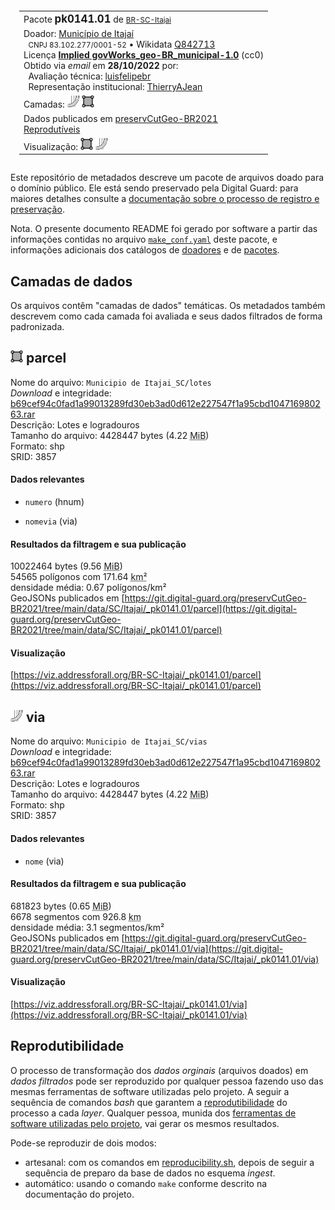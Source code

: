 <aside>
<table align="right" style="padding: 1em">
<tr><td>Pacote <big><b>pk0141.01</b></big> de <small><a target="_afacodes" title="Jurisdição" href="https://afa.codes/BR-SC-Itajai">BR-SC-Itajai</a></small>
</td></tr>
<tr><td>
Doador: <a rel="external" target="_doador" href="https://itajai.sc.gov.br/">Município de Itajaí</a>
<br/>&nbsp; <small>CNPJ 83.102.277/0001-52</small> • Wikidata <a rel="external" target="_doador" title="link descritor Wikidata do doador" href="https://www.wikidata.org/wiki/Q842713">Q842713</a></small><br/>
Licença <a rel="external" target="_doador" href="https://git.digital-guard.org/licenses/blob/master/reports/implied-govWorks_geo-BR_municipal-v1.md"><b>Implied govWorks_geo-BR_municipal-1.0</b></a> (cc0)<br/>
Obtido via <i>email</i> em <b>28/10/2022</b> por:
<br/>&nbsp; Avaliação técnica: <a rel="external" target="_gitPerson" title="usuário Git" href="https://github.com/luisfelipebr">luisfelipebr</a>
<br/>&nbsp; Representação institucional: <a rel="external" target="_gitPerson" title="usuário Git" href="https://github.com/ThierryAJean">ThierryAJean</a><br/>
</td></tr>
<tr><td>Camadas: <a title="via" href="#-via"><img src="https://raw.githubusercontent.com/digital-guard/preserv/main/docs/assets/layerIcon-via.png" alt="via" width="20"/></a> <a title="parcel" href="#-parcel"><img src="https://raw.githubusercontent.com/digital-guard/preserv/main/docs/assets/layerIcon-parcel.png" alt="parcel" width="20"/></a> </td></tr>
<tr><td>Dados publicados em <a href="https://git.digital-guard.org/preservCutGeo-BR2021/tree/main/data/SC/Itajai/_pk0141.01">preservCutGeo-BR2021</a><br/><a href="#reprodutibilidade">Reprodutíveis</a></td></tr>
<tr><td>Visualização: <a title="parcel" href="https://viz.addressforall.org/BR-SC-Itajai/_pk0141.01/parcel"><img src="https://raw.githubusercontent.com/digital-guard/preserv/main/docs/assets/layerIcon-parcel.png" alt="parcel" width="20"/></a> <a title="via" href="https://viz.addressforall.org/BR-SC-Itajai/_pk0141.01/via"><img src="https://raw.githubusercontent.com/digital-guard/preserv/main/docs/assets/layerIcon-via.png" alt="via" width="20"/></a> </td></tr>
</table>
</aside>

<section>

Este repositório de metadados descreve um pacote de arquivos doado para o domínio público. Ele está sendo preservado pela Digital Guard: para maiores detalhes consulte a [documentação sobre o processo de registro e preservação](https://wiki.addressforall.org/doc/Documentação_Digital-guard).

Nota. O presente documento README foi gerado por software a partir das informações contidas no arquivo [`make_conf.yaml`](https://git.digital-guard.org/preserv-BR/blob/main/data/SC/Itajai/_pk0141.01/make_conf.yaml) deste pacote, e informações adicionais dos catálogos de [doadores](https://git.digital-guard.org/preserv-BR/blob/main/data/donor.csv) e de [pacotes](https://git.digital-guard.org/preserv-BR/blob/main/data/donatedPack.csv).

# Camadas de dados

Os arquivos contêm "camadas de dados" temáticas. Os metadados também descrevem como cada camada foi avaliada e seus dados filtrados de forma padronizada.

## <img src="https://raw.githubusercontent.com/digital-guard/preserv/main/docs/assets/layerIcon-parcel.png" alt="parcel" width="20"/> parcel

Nome do arquivo: `Municipio de Itajai_SC/lotes`<br/>*Download* e integridade: [b69cef94c0fad1a99013289fd30eb3ad0d612e227547f1a95cbd104716980263.rar](http://dl.digital-guard.org/b69cef94c0fad1a99013289fd30eb3ad0d612e227547f1a95cbd104716980263.rar)<br/>Descrição: Lotes e logradouros<br/>Tamanho do arquivo: 4428447 bytes (4.22 <abbr title="mebibyte">MiB</abbr>)<br/>Formato: shp<br/>SRID: 3857

#### Dados relevantes
* `numero` (hnum)

* `nomevia` (via)

#### Resultados da filtragem e sua publicação
10022464 bytes (9.56 <abbr title="mebibyte">MiB</abbr>)<br/>54565 polígonos com 171.64 <abbr title="quilômetros quadrados">km²</abbr><br/>densidade média: 0.67 polígonos/km²<br/>GeoJSONs publicados em [https://git.digital-guard.org/preservCutGeo-BR2021/tree/main/data/SC/Itajai/_pk0141.01/parcel](https://git.digital-guard.org/preservCutGeo-BR2021/tree/main/data/SC/Itajai/_pk0141.01/parcel)

#### Visualização
[https://viz.addressforall.org/BR-SC-Itajai/_pk0141.01/parcel](https://viz.addressforall.org/BR-SC-Itajai/_pk0141.01/parcel)
## <img src="https://raw.githubusercontent.com/digital-guard/preserv/main/docs/assets/layerIcon-via.png" alt="via" width="20"/> via

Nome do arquivo: `Municipio de Itajai_SC/vias`<br/>*Download* e integridade: [b69cef94c0fad1a99013289fd30eb3ad0d612e227547f1a95cbd104716980263.rar](http://dl.digital-guard.org/b69cef94c0fad1a99013289fd30eb3ad0d612e227547f1a95cbd104716980263.rar)<br/>Descrição: Lotes e logradouros<br/>Tamanho do arquivo: 4428447 bytes (4.22 <abbr title="mebibyte">MiB</abbr>)<br/>Formato: shp<br/>SRID: 3857

#### Dados relevantes
* `nome` (via)

#### Resultados da filtragem e sua publicação
681823 bytes (0.65 <abbr title="mebibyte">MiB</abbr>)<br/>6678 segmentos com 926.8 <abbr title="quilômetros">km</abbr><br/>densidade média: 3.1 segmentos/km²<br/>GeoJSONs publicados em [https://git.digital-guard.org/preservCutGeo-BR2021/tree/main/data/SC/Itajai/_pk0141.01/via](https://git.digital-guard.org/preservCutGeo-BR2021/tree/main/data/SC/Itajai/_pk0141.01/via)

#### Visualização
[https://viz.addressforall.org/BR-SC-Itajai/_pk0141.01/via](https://viz.addressforall.org/BR-SC-Itajai/_pk0141.01/via)

</section>
<section>

# Reprodutibilidade

O processo de transformação dos *dados orginais* (arquivos doados) em *dados filtrados* pode ser reproduzido por qualquer pessoa fazendo uso das mesmas ferramentas de software utilizadas pelo projeto. A seguir a sequência de comandos *bash* que garantem a [reprodutibilidade](https://en.wikipedia.org/wiki/Reproducibility) do processo a cada *layer*. Qualquer pessoa, munida dos [ferramentas de software utilizadas pelo projeto](https://git.AddressForAll.org/suporte/blob/master/docs/pt/infra.md#ambientes-e-ferramentas-de-uso-geral), vai gerar os mesmos resultados.

Pode-se reproduzir de dois modos:
* artesanal: com os comandos em [reproducibility.sh](https://git.digital-guard.org/preserv-BR/blob/main/data/SC/Itajai/_pk0141.01/reproducibility.sh), depois de seguir a sequência de preparo da base de dados no esquema *ingest*.
* automático: usando o comando `make` conforme descrito na documentação do projeto.

</section>

